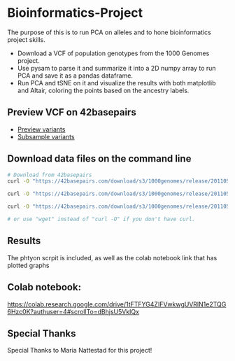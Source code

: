 # Bioinformatics-Project
The purpose of this is to run PCA on alleles and to hone bioinformatics project skills.
* Download a VCF of population genotypes from the 1000 Genomes project.
* Use pysam to parse it and summarize it into a 2D numpy array to run PCA and save it as a pandas dataframe.
* Run PCA and tSNE on it and visualize the results with both matplotlib and Altair, coloring the points based on the ancestry labels.

## Preview VCF on 42basepairs

* [Preview variants](https://42basepairs.com/browse/s3/1000genomes/release/20110521?file=ALL.chr22.phase1_release_v3.20101123.snps_indels_svs.genotypes.vcf.gz&preview=variants)
* [Subsample variants](https://42basepairs.com/browse/s3/1000genomes/release/20110521?file=ALL.chr22.phase1_release_v3.20101123.snps_indels_svs.genotypes.vcf.gz&preview=subsample&loci=22%3A16000000-16100000)


## Download data files on the command line

```bash
# Download from 42basepairs
curl -O "https://42basepairs.com/download/s3/1000genomes/release/20110521/ALL.chr22.phase1_release_v3.20101123.snps_indels_svs.genotypes.vcf.gz"

curl -O "https://42basepairs.com/download/s3/1000genomes/release/20110521/ALL.chr22.phase1_release_v3.20101123.snps_indels_svs.genotypes.vcf.gz.tbi"

curl -O "https://42basepairs.com/download/s3/1000genomes/release/20110521/phase1_integrated_calls.20101123.ALL.panel"

# or use "wget" instead of "curl -O" if you don't have curl.
```
## Results
The phtyon scrpit is included, as well as the colab notebook link that has plotted graphs

## Colab notebook:
https://colab.research.google.com/drive/1tFTFYG4ZIFVwkwgUVRlN1e2TQG6Hzc0K?authuser=4#scrollTo=dBhjsU5VkIQx
## Special Thanks
Special Thanks to Maria Nattestad for this project!


